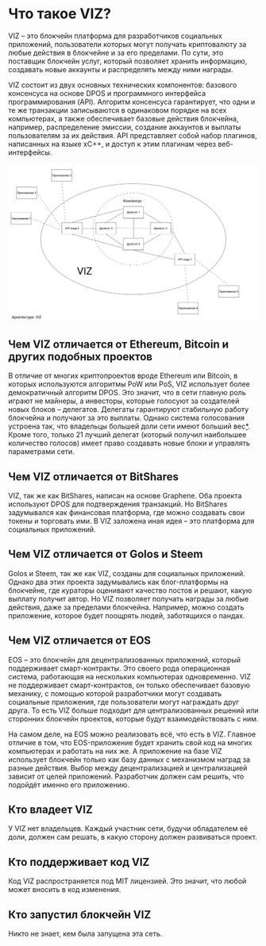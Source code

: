 # Что такое VIZ?

VIZ – это блокчейн платформа для разработчиков социальных приложений, пользователи которых могут получать криптовалюту за любые действия в блокчейне и за его пределами. По сути, это поставщик блокчейн услуг, который позволяет хранить информацию, создавать новые аккаунты и распределять между ними награды.

VIZ состоит из двух основных технических компонентов: базового консенсуса на основе DPOS и программного интерфейса программирования (API). Алгоритм консенсуса гарантирует, что одни и те же транзакции записываются в одинаковом порядке на всех компьютерах, а также обеспечивает базовые действия блокчейна, например, распределение эмиссии, создание аккаунтов и выплаты пользователям за их действия. API представляет собой набор плагинов, написанных на языке xC++, и доступ к этим плагинам через веб-интерфейсы.

![](./img/viz_architecture_ru.png)

<div id="viz-vs-bitcoin"></div>

## Чем VIZ отличается от Ethereum, Bitcoin и других подобных проектов

В отличие от многих криптопроектов вроде Ethereum или Bitcoin, в которых используются алгоритмы PoW или PoS, VIZ использует более демократичный алгоритм DPOS. Это значит, что в сети главную роль играют не майнеры, а инвесторы, которые голосуют за создателей новых блоков – делегатов. Делегаты гарантируют стабильную работу блокчейна и получают за это выплаты. Однако система голосования устроена так, что владельцы большей доли сети имеют больший вес[*](./witnesses.html). Кроме того, только 21 лучший делегат (который получил наибольшее количество голосов) имеет право создавать новые блоки и управлять параметрами сети.

<div id="viz-vs-btc"></div>

## Чем VIZ отличается от BitShares

VIZ, так же как BitShares, написан на основе Graphene. Оба проекта используют DPOS для подтверждения транзакций. Но BitShares задумывался как финансовая платформа, где можно создавать свои токены и торговать ими. В VIZ заложена иная идея – это платформа для социальных приложений.

<div id="viz-vs-steem"></div>

## Чем VIZ отличается от Golos и Steem

Golos и Steem, так же как VIZ, созданы для социальных приложений. Однако два этих проекта задумывались как блог-платформы на блокчейне, где кураторы оценивают качество постов и решают, какую выплату получит автор. Но VIZ позволяет получать награды за любые действия, даже за пределами блокчейна. Например, можно создать приложение, которое будет поощрять людей, заботящихся о пандах.

<div id="viz-vs-eos"></div>

## Чем VIZ отличается от EOS

EOS – это блокчейн для децентрализованных приложений, который поддерживает смарт-контракты. Это своего рода операционная система, работающая на нескольких компьютерах одновременно. VIZ не поддерживает смарт-контрактов, он только обеспечивает базовую механику, с помощью которой разработчики могут создавать социальные приложения, где пользователи могут награждать друг друга. То есть VIZ больше подходит для централизованных решений или сторонних блокчейн проектов, которые будут взаимодействовать с ним.

На самом деле, на EOS можно реализовать всё, что есть в VIZ. Главное отличие в том, что EOS-приложение будет хранить свой код на многих компьютерах и работать на них же. А приложение на базе VIZ использует блокчейн только как базу данных с механизмом наград за разные действия. Выбор между децентрализацией и централизацией зависит от целей приложений. Разработчик должен сам решить, что подойдёт именно его приложению. 

## Кто владеет VIZ

У VIZ нет владельцев. Каждый участник сети, будучи обладателем её доли, должен сам решать, в какую сторону должен развиваться проект.

## Кто поддерживает код VIZ

Код VIZ распространяется под MIT лицензией. Это значит, что любой может вносить в код изменения.

## Кто запустил блокчейн VIZ

Никто не знает, кем была запущена эта сеть.

